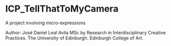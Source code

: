 ICP_TellThatToMyCamera
======================
A project involving micro-expressions

Author: José Daniel Leal Avila
MSc by Research in Interdisciplinary Creative Practices.
The University of Edinburgh. Edinburgh College of Art.



